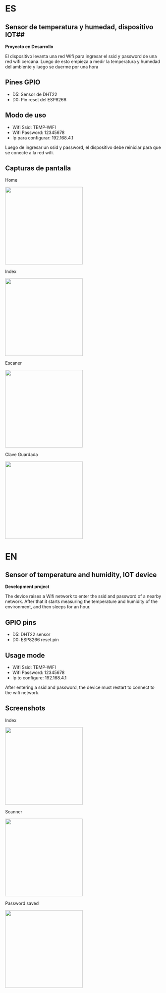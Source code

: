 # ES #
## Sensor de temperatura y humedad, dispositivo IOT##
**Proyecto en Desarrollo**


El dispositivo levanta una red Wifi para ingresar el ssid y password de una red wifi cercana.
Luego de esto empieza a medir la temperatura y humedad del ambiente y luego se duerme por una hora

## Pines GPIO ##
* D5: Sensor de DHT22
* D0: Pin reset del ESP8266


## Modo de uso ##
* Wifi Ssid: TEMP-WIFI
* Wifi Password: 12345678
* Ip para configurar: 192.168.4.1


Luego de ingresar un ssid y password, el dispositivo debe reiniciar para que se conecte a la red wifi.

## Capturas de pantalla ##
Home

<img src="./img/app.png" width="250" />

Index

<img src="./img/index.jpeg" width="250" />

Escaner

<img src="./img/scan.jpeg" width="250" />

Clave Guardada

<img src="./img/config_guardada.jpeg" width="250" />


# EN #
## Sensor of temperature and humidity, IOT device ##
**Development project**


The device raises a Wifi network to enter the ssid and password of a nearby network.
After that it starts measuring the temperature and humidity of the environment, and then sleeps for an hour.

## GPIO pins ##
* D5: DHT22 sensor
* D0: ESP8266 reset pin

## Usage mode ##
* Wifi Ssid: TEMP-WIFI
* Wifi Password: 12345678
* Ip to configure: 192.168.4.1


After entering a ssid and password, the device must restart to connect to the wifi network.


## Screenshots ##
Index

<img src="./img/index.jpeg" width="250" />

Scanner

<img src="./img/scan.jpeg" width="250" />

Password saved

<img src="./img/config_guardada.jpeg" width="250" />